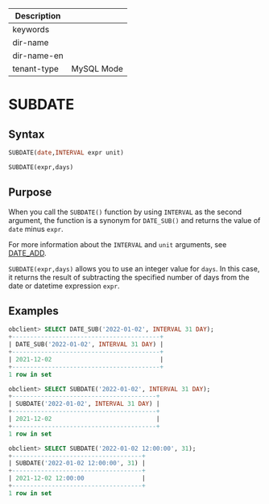 | Description   |                 |
|---------------|-----------------|
| keywords      |                 |
| dir-name      |                 |
| dir-name-en   |                 |
| tenant-type   | MySQL Mode      |

# SUBDATE

## Syntax

```sql
SUBDATE(date,INTERVAL expr unit)

SUBDATE(expr,days)
```

## Purpose

When you call the `SUBDATE()` function by using `INTERVAL` as the second argument, the function is a synonym for `DATE_SUB()` and returns the value of `date` minus `expr`.

For more information about the `INTERVAL` and `unit` arguments, see [DATE_ADD](../100.date-and-time-functions-of-mysql-mode/900.date-add-of-mysql-mode.md).

`SUBDATE(expr,days)` allows you to use an integer value for `days`. In this case, it returns the result of subtracting the specified number of days from the date or datetime expression `expr`.

## Examples

```sql
obclient> SELECT DATE_SUB('2022-01-02', INTERVAL 31 DAY);
+-----------------------------------------+
| DATE_SUB('2022-01-02', INTERVAL 31 DAY) |
+-----------------------------------------+
| 2021-12-02                              |
+-----------------------------------------+
1 row in set

obclient> SELECT SUBDATE('2022-01-02', INTERVAL 31 DAY);
+----------------------------------------+
| SUBDATE('2022-01-02', INTERVAL 31 DAY) |
+----------------------------------------+
| 2021-12-02                             |
+----------------------------------------+
1 row in set

obclient> SELECT SUBDATE('2022-01-02 12:00:00', 31);
+------------------------------------+
| SUBDATE('2022-01-02 12:00:00', 31) |
+------------------------------------+
| 2021-12-02 12:00:00                |
+------------------------------------+
1 row in set
```
